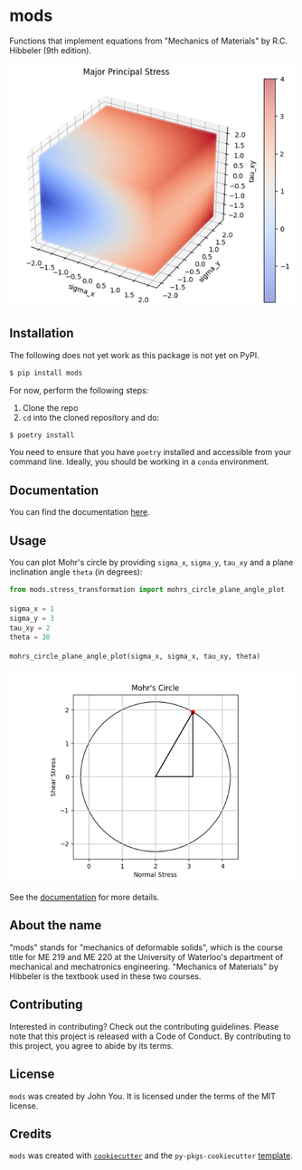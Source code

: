 # mods

Functions that implement equations from "Mechanics of Materials" by R.C. Hibbeler (9th edition).

![Major principal stress](images/readme_image_1.png)

## Installation

The following does not yet work as this package is not yet on PyPI.

```bash
$ pip install mods
```

For now, perform the following steps:

1. Clone the repo
2. `cd` into the cloned repository and do:

```bash
$ poetry install
```

You need to ensure that you have `poetry` installed and accessible from your command line. Ideally, you should be
working in a `conda` environment.

## Documentation

You can find the documentation [here](https://mechanics-of-deformable-solids.readthedocs.io/).

## Usage

You can plot Mohr's circle by providing `sigma_x`, `sigma_y`, `tau_xy` and a plane inclination angle `theta` (in degrees):

```python
from mods.stress_transformation import mohrs_circle_plane_angle_plot

sigma_x = 1
sigma_y = 3
tau_xy = 2
theta = 30

mohrs_circle_plane_angle_plot(sigma_x, sigma_x, tau_xy, theta)
```

![](images/mohrs_circle_plane_angle_plot.png)

See the [documentation](https://mechanics-of-deformable-solids.readthedocs.io/) for more details.

## About the name
"mods" stands for "mechanics of deformable solids", which is the course title for ME 219 and ME 220
at the University of Waterloo's department of mechanical and mechatronics engineering. "Mechanics of Materials"
by Hibbeler is the textbook used in these two courses.

## Contributing

Interested in contributing? Check out the contributing guidelines. Please note that this project is released with a Code of Conduct. By contributing to this project, you agree to abide by its terms.

## License

`mods` was created by John You. It is licensed under the terms of the MIT license.

## Credits

`mods` was created with [`cookiecutter`](https://cookiecutter.readthedocs.io/en/latest/) and the `py-pkgs-cookiecutter` [template](https://github.com/py-pkgs/py-pkgs-cookiecutter).
